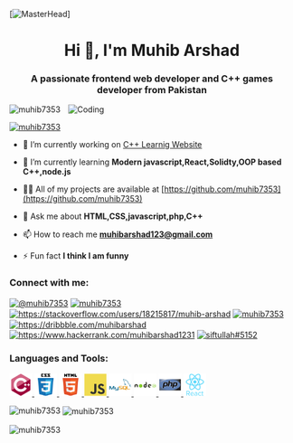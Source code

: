 [![MasterHead](https://www.google.com/url?sa=i&url=https%3A%2F%2Fwww.behance.net%2Fgallery%2F93619361%2FAnimation-HELLO-WORLD&psig=AOvVaw20-WY7o9nJ9gRL3wNIGsfn&ust=1654514659206000&source=images&cd=vfe&ved=0CAwQjRxqFwoTCJj7xd2ZlvgCFQAAAAAdAAAAABAD)]
<h1 align="center">Hi 👋, I'm Muhib Arshad</h1>
<h3 align="center">A passionate frontend web developer and C++ games developer from Pakistan</h3>
<img align="right" alt="Coding" width="400" src="https://www.google.com/url?sa=i&url=https%3A%2F%2Fgithub.com%2Ffarhan711&psig=AOvVaw0jnLWTtsE2n8xNcQNIHBcm&ust=1654513621937000&source=images&cd=vfe&ved=0CAwQjRxqFwoTCODwkr6WlvgCFQAAAAAdAAAAABAI">

<p align="left"> <img src="https://komarev.com/ghpvc/?username=muhib7353&label=Profile%20views&color=0e75b6&style=flat" alt="muhib7353" /> </p>

<p align="left"> <a href="https://twitter.com/muhib7353" target="blank"><img src="https://img.shields.io/twitter/follow/muhib7353?logo=twitter&style=for-the-badge" alt="muhib7353" /></a> </p>

- 🔭 I’m currently working on [C++ Learnig Website](https://muhibalpha.netlify.app/)

- 🌱 I’m currently learning **Modern javascript,React,Solidty,OOP based C++,node.js**

- 👨‍💻 All of my projects are available at [https://github.com/muhib7353](https://github.com/muhib7353)

- 💬 Ask me about **HTML,CSS,javascript,php,C++**

- 📫 How to reach me **muhibarshad123@gmail.com**

- ⚡ Fun fact **I think I am funny**

<h3 align="left">Connect with me:</h3>
<p align="left">
<a href="https://dev.to/@muhib7353" target="blank"><img align="center" src="https://raw.githubusercontent.com/rahuldkjain/github-profile-readme-generator/master/src/images/icons/Social/devto.svg" alt="@muhib7353" height="30" width="40" /></a>
<a href="https://twitter.com/muhib7353" target="blank"><img align="center" src="https://raw.githubusercontent.com/rahuldkjain/github-profile-readme-generator/master/src/images/icons/Social/twitter.svg" alt="muhib7353" height="30" width="40" /></a>
<a href="https://stackoverflow.com/users/https://stackoverflow.com/users/18215817/muhib-arshad" target="blank"><img align="center" src="https://raw.githubusercontent.com/rahuldkjain/github-profile-readme-generator/master/src/images/icons/Social/stack-overflow.svg" alt="https://stackoverflow.com/users/18215817/muhib-arshad" height="30" width="40" /></a>
<a href="https://instagram.com/muhib7353" target="blank"><img align="center" src="https://raw.githubusercontent.com/rahuldkjain/github-profile-readme-generator/master/src/images/icons/Social/instagram.svg" alt="muhib7353" height="30" width="40" /></a>
<a href="https://dribbble.com/https://dribbble.com/muhibarshad" target="blank"><img align="center" src="https://raw.githubusercontent.com/rahuldkjain/github-profile-readme-generator/master/src/images/icons/Social/dribbble.svg" alt="https://dribbble.com/muhibarshad" height="30" width="40" /></a>
<a href="https://www.hackerrank.com/https://www.hackerrank.com/muhibarshad1231" target="blank"><img align="center" src="https://raw.githubusercontent.com/rahuldkjain/github-profile-readme-generator/master/src/images/icons/Social/hackerrank.svg" alt="https://www.hackerrank.com/muhibarshad1231" height="30" width="40" /></a>
<a href="https://discord.gg/siftullah#5152" target="blank"><img align="center" src="https://raw.githubusercontent.com/rahuldkjain/github-profile-readme-generator/master/src/images/icons/Social/discord.svg" alt="siftullah#5152" height="30" width="40" /></a>
</p>

<h3 align="left">Languages and Tools:</h3>
<p align="left"> <a href="https://www.w3schools.com/cpp/" target="_blank" rel="noreferrer"> <img src="https://raw.githubusercontent.com/devicons/devicon/master/icons/cplusplus/cplusplus-original.svg" alt="cplusplus" width="40" height="40"/> </a> <a href="https://www.w3schools.com/css/" target="_blank" rel="noreferrer"> <img src="https://raw.githubusercontent.com/devicons/devicon/master/icons/css3/css3-original-wordmark.svg" alt="css3" width="40" height="40"/> </a> <a href="https://www.w3.org/html/" target="_blank" rel="noreferrer"> <img src="https://raw.githubusercontent.com/devicons/devicon/master/icons/html5/html5-original-wordmark.svg" alt="html5" width="40" height="40"/> </a> <a href="https://developer.mozilla.org/en-US/docs/Web/JavaScript" target="_blank" rel="noreferrer"> <img src="https://raw.githubusercontent.com/devicons/devicon/master/icons/javascript/javascript-original.svg" alt="javascript" width="40" height="40"/> </a> <a href="https://www.mysql.com/" target="_blank" rel="noreferrer"> <img src="https://raw.githubusercontent.com/devicons/devicon/master/icons/mysql/mysql-original-wordmark.svg" alt="mysql" width="40" height="40"/> </a> <a href="https://nodejs.org" target="_blank" rel="noreferrer"> <img src="https://raw.githubusercontent.com/devicons/devicon/master/icons/nodejs/nodejs-original-wordmark.svg" alt="nodejs" width="40" height="40"/> </a> <a href="https://www.php.net" target="_blank" rel="noreferrer"> <img src="https://raw.githubusercontent.com/devicons/devicon/master/icons/php/php-original.svg" alt="php" width="40" height="40"/> </a> <a href="https://reactjs.org/" target="_blank" rel="noreferrer"> <img src="https://raw.githubusercontent.com/devicons/devicon/master/icons/react/react-original-wordmark.svg" alt="react" width="40" height="40"/> </a> </p>

<p><img align="left" src="https://github-readme-stats.vercel.app/api/top-langs?username=muhib7353&show_icons=true&locale=en&layout=compact" alt="muhib7353" /></p>

<p>&nbsp;<img align="center" src="https://github-readme-stats.vercel.app/api?username=muhib7353&show_icons=true&locale=en" alt="muhib7353" /></p>

<p><img align="center" src="https://github-readme-streak-stats.herokuapp.com/?user=muhib7353&" alt="muhib7353" /></p>
